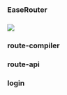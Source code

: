 ### EaseRouter 

### ![](https://img.shields.io/badge/EaseRoute-1.0.0-brightgreen)

### route-compiler
### route-api
### login